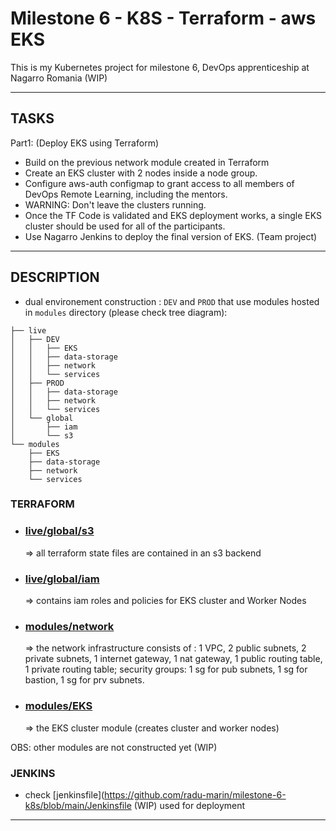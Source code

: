 # Milestone 6 - K8S - Terraform - aws EKS
This is my Kubernetes project for milestone 6, DevOps apprenticeship at Nagarro Romania (WIP)
***
## TASKS
Part1:  (Deploy EKS using Terraform)
- Build on the previous network module created in Terraform
- Create an EKS cluster with 2 nodes inside a node group. 
- Configure aws-auth configmap to grant access to all members of DevOps Remote Learning, including the mentors. 
- WARNING: Don't leave the clusters running. 
- Once the TF Code is validated and EKS deployment works, a single EKS cluster should be used for all of the participants. 
- Use Nagarro Jenkins to deploy the final version of EKS. (Team project)
***
## DESCRIPTION
- dual environement construction : `DEV` and `PROD` that use modules hosted in `modules` directory (please check tree diagram):
```
├── live
│   ├── DEV
│   │   ├── EKS
│   │   ├── data-storage
│   │   ├── network
│   │   └── services
│   ├── PROD
│   │   ├── data-storage
│   │   ├── network
│   │   └── services
│   └── global
│       ├── iam
│       └── s3
└── modules
    ├── EKS
    ├── data-storage
    ├── network
    └── services
```
### TERRAFORM
- ### [live/global/s3](https://github.com/radu-marin/milestone-6-k8s/tree/main/live/global/s3) 
	=> all terraform state files are contained in an s3 backend
- ### [live/global/iam](https://github.com/radu-marin/milestone-6-k8s/tree/main/live/global/iam)
	=> contains iam roles and policies for EKS cluster and Worker Nodes
- ### [modules/network](https://github.com/radu-marin/milestone-6-k8s/tree/main/modules/network)
	=> the network infrastructure consists of : 1 VPC, 2 public subnets, 2 private subnets, 1 internet gateway, 1 nat gateway, 1 public routing table, 1 private routing table; security groups: 1 sg for pub subnets, 1 sg for bastion, 1 sg for prv subnets.
- ### [modules/EKS](https://github.com/radu-marin/milestone-6-k8s/tree/main/modules/EKS)
	=> the EKS cluster module (creates cluster and worker nodes)

OBS: other modules are not constructed yet (WIP)

### JENKINS
- check [jenkinsfile](https://github.com/radu-marin/milestone-6-k8s/blob/main/Jenkinsfile (WIP) used for deployment
***


